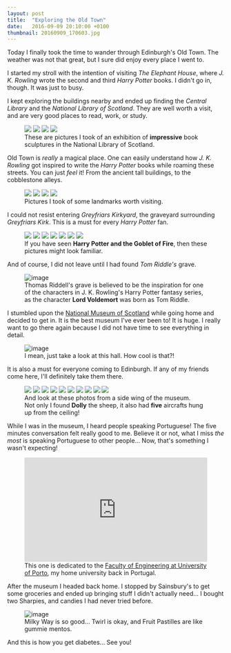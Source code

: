```yaml
---
layout: post
title:  "Exploring the Old Town"
date:   2016-09-09 20:10:00 +0100
thumbnail: 20160909_170603.jpg
---
```


Today I finally took the time to wander through Edinburgh's Old Town. The weather was not that great, but I sure did enjoy every place I went to.

I started my stroll with the intention of visiting *The Elephant House*, where *J. K. Rowling* wrote the second and third *Harry Potter* books. I didn't go in, though. It was just to busy.

I kept exploring the buildings nearby and ended up finding the *Central Library* and the *National Library of Scotland*. They are well worth a visit, and are very good places to read, work, or study.

<figure>
	<div class="galleria">
		<img src="https://lh3.googleusercontent.com/PR2ZzySk9IiuMzgZ-Zg2WJAgw9WhhSX-ZEFqxWJniKn5PkOpUtL-JMvXqjokqXtwvyvwaqFsF70Wx6m62ujl9SpHkCgh0FAg2iK3ijRQZcXGrYDHT8teUIlfD8yPmoAng7S82eZmmk-x8VuUVARigAVjTiLcBo8Krp1RWiq0qu-V0DrnI-NAOI-Q1jykl2Ugv3Qln7pOYWfsNK9Q-j6FNM_dlY0XDtCjzS98309x1k1vwxzxTp6DBGP2a_aV2r5j-u78fLXqwgHEkc_0vgpkvms_P7JtpDiuGd4wREu7dRl3r28kJmLbYBtJBAoCHABd9shNS89vJz_CEOhjhJNDCMybq49TjMppvKBlNXvJLiO32WVB8UV87uOpSh7Ds3sW37LpfoDYx2n3ysLnD0B1VrgJH9_3tevmWoOU9Hqq_-QG39-3VkPd7ql7t4FPGQVw4THSb4NZ1dsxd1xjwPirS52KFUkXMbP9tX2glxIyFcXFMGZs7X-LAzrUvdcApgBBPb1NyJlMBosjMAWJOKSDkI2PE-9K4wu955sn1xsIBKtXFZxvsx8_i9MK85wdCD9zr2CRqpHX-vDQmxtiMoEMtVgsLUkrzA8yIyDWtIGRRvaZgcUN=w1898-h1423-no">
		<img src="https://lh3.googleusercontent.com/N0Pkn1kBTK3Mi7kRgziQptxJpQrRBRRBBz95REyfBPelpAFyX4ZY8s_FUV_HFb3HNXFyWVeVABpH4dh2LIpKHp3AwM_BcpakqYRsTjqlKBHMSc6hfZRXQLz_ELOV88pNTdAO6oRWsC-UwvON7bzlH1soWhfG2Vv3nOGbUZFgyLJYqVCJ_JO-FQ0D95f70dnNb-jeXVmzH4-sdC0YaQXwaDrd-X5eNNJDrLin-KyZXO4X64VPKilBpIwS5a0-Ta-tzzOp35UVXTMh6i2RHVtyyAKBlXuRu-NHfzuH0xHGoIstiXuEUm404aZIEXGsSy1BehVB01xWDhrV3DanXtGecFV1ak5ZogHRcd3Ah2KxWCStnwVICp6--rpriwf_iwFdVZRWFvxmA5yjHiqNA0RPPw7-eBs6-7Tdx0yt7QvbEz3BoJBr1w6ozy_MdIAHhOvwZ2bz8_j9xfkNAIJYbwlpXAUHjgdEbU14NqVbu9WDVXCfO76VYX77QrxdMPzgIA6HPAy1v6yDNFXqGp6nXsAgxRkMSbQzfhOcw18zoVTJL8gRIfokPQEKLl_Z0NTxMo2I91LPhY-3CivxYo93qquugaa3r6nnt-YJeVl0AT3vNDL3o-Th=w1898-h1423-no">
		<img src="https://lh3.googleusercontent.com/iiz0hyLqprEGvPRwmvxr9JzsYYmh0tERV_zRVm4HpQfXPVU0EFc_lq8cmUVny-WfSwAkXI2gOh1bVxU2nfHScDCSSNQcqYQxMnkDZXlEXX03QoEA033qHZSPpxNZ3O0FLE-eLLM3sCodNOsVZgGDzsedeJmGbjiDLOHJtbveYC_9IrEiP3sW2xWyiPdt9_L3FoCphqd13i8_FeYtIFpR_RX0BhgkdGEZaaU9gxjD1vHPGheUCXuBaeTqXy5d8aXNigmt2uVRbmISYhbQyGLNwC6WWCKxLjITK80LaWlAt_dqcrkb5funHz3MyjFpQoCIm2MoqfWSYayl0GXZrWkhzZ5OrbUTH6CoMWmEKH6XF4aFNaPanB_WZcmkVtslAGe79dvgI-ieCM0th27TtFa8ZEcGjlIJK0TkOI2XiDGZ0PrTXv9tjKocG64wdVM2nqiB3H4_CF2BXSRsrSgCTf-EDoDTe2hzLLALbkKAeoi3H9uEKTlsfldUkONCZNG5udFTl9al6vWNgFjpTkNQM4AH4KHuIOtV4qrUncZ65zrjyAPZcrP36sVBwMSpv-yFIKmciME-5FKKzU2Y4Hz3bnPj-CjZa4goPX1cXKkJXY3ETWCgkuoc=s1423-no">
		<img src="https://lh3.googleusercontent.com/P1o0saL1ULeEq0rPJ3beOwCx6rHke_CPej1rcgCZXy8bftpKp2PiEG5VSkr-v2u5o4R-SVpUk33dgTRdm_sE03-wV6OZ8NFVtT_6FEiTKRNyCH6Pu152bbPOvBfmg21BNY9kFF72McknyoEK67ZUD1pzmZUTMyrjAyTmhdOLQSAbqGy2eCXFIBEjp9bByX2v25a2hVwcVR2IP9a19xtPmPDCGIqomNeoDDjGAcR5MjZmeiKULFdcOvmUYJx9SCMMmU9umKYiSdWSqyC1D-PIJS_wx3e1p2ApWCjdJnyJZgVbAzhpD-X4g_o_dthD2Xf50aZ-MMdS0nCsCYFbqNX7Fa3fH2U8d9X95D-wxnuuybR_g053iQ2G-VbxfXqcotNOT7MAuAnT0h45yH4t883QF05Yd1mphEoCjYvH7krdyDiLSk1vpBxhTtIWQqjdI9YrmxCXLKZ3igdcnqxLzhotrujnkv3r7-XclIl9ZGRLoeKmOtMtLLur4ZsGsCQRehY0EOSMvaJba9eAyq8LkfjFWHOiEa1hSBAie3--OofsSfZVAkUb7UnAk2vvHAs1D7Uzx-RSGcZmuUwuROrFxgjiCj97_0qZIp5qyEzmiVM5nvdCK1vr=s1423-no">
	</div>
	<figcaption>
		These are pictures I took of an exhibition of <strong>impressive</strong> book sculptures in the National Library of Scotland.
	</figcaption>
</figure>

Old Town is *really* a magical place. One can easily understand how *J. K. Rowling* got inspired to write the *Harry Potter* books while roaming these streets. You can just *feel* it! From the ancient tall buildings, to the cobblestone alleys.

<figure>
	<div class="galleria">
		<img src="https://lh3.googleusercontent.com/wboTO3heKmN1-naOcxQLTsQBG-AVPBmaxw5Az354s6pi3s50dN2v_CGNPoupngg6leWcqUq60Rxkb4FYyB7BinsdA5P7mybsiArat5YZu5QheGNVEqEFqG4pwzKt9ne6YyvhK85s5o3Rl0D1adKOBuiWHkXeMbCOBZLI8RntlGrvPvas9gJnyT1sW2RaZBw_0qhmGcPBfezcAc_ylxmtnIawR_S4G9jP9qcUx8jEUpxDipQ9nLt7abgtL_11kvvl-bPZkhNFl9GSkBl1FPu2XloBHt_5BvihKHNlLa7AbrNtLlY5U-SrIK6XEOTs1XmZccU5tQBL-UIvQzbqKVNcDJwQMIQwPnim42NEYHEFQySXkHkb67qIf0KB3b3CQ_xz88zLb1DtC4lcKYUCT-XVd4MAr785hiRGaov7mL_IGou7Pca2MoYUpzn5i7hbfKoIBHv9GD2LLOm-9lKSWfK4Bumuw8POQ48ZMnBdz-qHlu7M1-LizRKsMwujMGpj14kE0OmERWoLLN9KVGBddSRNZ9c9prGL-Q06jqhtrHKDxUit6mUmQbaHERk2XhhzGU8_AJ6oAw_3zGRYpKFRsuXrN5FbN5aDmqYdUzvADVAgghSKXfXh=w1068-h1423-no"
		data-title="Victoria Street"
		data-description="J. K. Rowling's inspiration for Diagon alley">
		<img src="https://lh3.googleusercontent.com/VnSklT9WtXRTBMe5BypwIjEzySJqytqExzA7xDsjPXEf5XTmI-gHsGAXXGfcIQrHD_j7tf6tqZuF2jX2p4sqf_c_8OV6K2btCfqQtAZgvzcFqcz-vhOIjKqp4sUUm5ZMhQ-l6WBWawZxldYIcVp3HlztGRXNo5-GPUmVkkfyWbJhchCYH2T_V9TnWZS6-n_qU13hxxdJM7ZuKw23kl-HjUT2BqXx7R6K36DS-HNFAKL3fQUW3B6N49JzK6Rg6WhIILQL5NI8KOFfRWZFF68yhqtryggnczX7GbJ06alSwDkzs04BwUPL2NuS8YCYRPDokfdP9TzRlfQGmV1Qc_DCfZpv6PMvVGQvUNUSyQAhRQjcSR_lEgAXScmAjctlUfPOv8f7m1K3LYEtTynVMt00O8WC7Z207A5tvc4cpfPlixP3176rPhUc-jHCejoEyH6PKtiwk0d-RWlF61RzLs5m0rpq8WdUpFFbG3WQEKhzd1Pp2vIalElHBJLHImNQOqWYiWrxphkfPiFaxcd_8WEzLyWjkB0uU9OEIEsWH0ioy6DG86likTiUFdVkvFQoZvL_veJbK5wt3MiIUagNace85VWLmKcBhP5eb7FeoZAV4onhEvwS=w1155-h1538-no"
		data-title="The Hub"
		data-description="Located at the top of Edinburgh's Royal Mile, it is the home of the Edinburgh International Festival">
		<img src="https://lh3.googleusercontent.com/SyxIiR7QzFQreayLz5xlnKy3R4A27-pStyDVeo_dIeb-2nEiEefEJjkRbOheaF3dDrZlF1IHWDlJBke5U7k0a3TTYkndekZLpDeCPMoiSUbOxxB-HSLaeLuFL8Y6HjAwWw46_eTIWLNVPz0smeAuVrjn42WsR1_k0MHn4zr8a70WIJ-3XphqmKybmAoxphQDFilTE_A0Qfn2Lz0UPFz-GxLAWIsXlpLiq8sekfND88YiTcLndUI4AS8LhRVdL-VT-Klz-kik51u9GYgYNdeDS6McMu_oWVguZYIt-cAEdjkfl1WLo8coOmcwf-mrkRdqOdfhfD8LmzAhiteta9k0M_YyhOL5IrKqlsugilzq12S6YVvej20GVYH0kYbA4ba72xHUCGde4ZT1X9CUSFzPNfKii1eU3QSZNsYr3wFCrPpkAlSZTyULZK2Szi5CgowPldbgUIg0tJMIqnV6lHzEtmZzDPcBmc6RgcGNqDkloG04G49vBnwdbE3L2zI3ghKLVwnhlDWuudSFSUnsR2rnIqLrRyCrlzUi7sBgkcRt0WNI1EIKUc8YJretO8Bw0_ltGtXLXGZ_f7UjfUGsMNfTH3tie0qbqvIDbhIPJ8DaensfWRQT=w2050-h1538-no"
		data-title="St Giles' Cathedral"
		data-description="Also known as the High Kirk of Edinburgh, is the principal place of worship of the Church of Scotland in Edinburgh">
		<img src="https://lh3.googleusercontent.com/dgGg3kvc5gArmk8gYwfq0NOo9CS9L5mukW_l_uGK3ay_iy4117pb0qnM3Q4bfJedks3bL0lXVcKxJvjHBDph3ZM-3oN1cJ8JCWWR4cZv7WxE-ZQzwNvM3A1lN_llI2WltBebPE00faDSC8cun1PpcNEAHocDMwOcg1ncdplBKwc-evtNEGYrrUA6BBcM7TEjNxxzjdWGtGXsWKanD9V1-f94-pW4lHyszL1tIa9VLh80gTwp8vJ1fqx5OGox4YNU0z0KlpG7pfJfakZjCT3tLhsvUSSScdGJT6NkPhYczapAy_l29kIRgMhR4yTA1OegOmMsmcovSqc47t23OfgxM0U35dxDwifM0HHzPDqhkv8Et2ZM09Tn6b7wKY0uyMH3AQmr5jIO7xaEHy-Q7amXyAhaGx3E4fKc1MpGEpzrymaimQevgTpeVhVkjnP5Ai6DKlotAx-XEYKHihXpUN8jeoFe-iBIVklbZ1sLpVaNoRVvkSHp8x3PLRSsicRxdp6WzAUzjiiSb8AtFwgZVTDth3ABSb59cUDXhKTNU9m5O4pzkI33gOhwy5WCqLNxxmN177eQ2rPz6mCytjRsKxa3pmg3GKKQd38DqVc99VLopIT3Eg1u=w2053-h1538-no"
		data-title="Old College"
		data-description="A building of the University of Edinburgh, located on South Bridge.">
	</div>
	<figcaption>
		Pictures I took of some landmarks worth visiting.
	</figcaption>
</figure>

I could not resist entering *Greyfriars Kirkyard*, the graveyard surrounding *Greyfriars Kirk*. This is a must for every *Harry Potter* fan.

<figure>
	<div class="galleria">
		<img src="https://lh3.googleusercontent.com/N9QBiSRhPAP49hI768U60h2gwYs54nepAS8USJe7_ZMXlga7z8P86mEA_Z2uREpKBKHczXI9PoEKDshg8Ndzl6bcawRirqrnDbdh-wJDwazH-LR8S3uiTN5SQVlbK5QgRquDYyrwWNj26xAu7FPn14i7jIkoI47C6E8OJ3UvgflIoFNabqAZnYMqYVpBtdbHcCOzw9N-DSKm1xBBaFaTf7bFxNDB9tfkSJBr82NqtkxCqlh3C4HoZHxgxcxvavvNPfsPBfVArTtDjIwpcYVxwQl86CxR8PsOaoEwSEFajtVammDoBeGBvkaC75516MMnWCqHoX5LZIqo1CkmDybFum2RHXzoNdNNftAOEzkMnAMHlR_X9kpweE9EUQuUrMxvGpmjeeT-0MK3szojQhamOtGm6NvTSptsQXMwj_Iak-S9GlQZy-TX1pVw1Lw9pdR0CcItcr9Q08tR0Y2ZcS3MjrCIran6UH3IvNcOfiygA6e-ZBJlJ5nh5Hp23c1wqKEIht3p6qbDRMn_JbcRHyLjPwE5INdo7FVG-nMPuPgmajBFWaGVpnSqx0-acQiO29MyXws3fkp9ATc-QoaiGALuzMjL70rAVRCF10neCMzpc7CxAtjR=w2050-h1538-no">
		<img src="https://lh3.googleusercontent.com/UjJkK7t2OMIJ2xjMUXoIp0rNDVXqIWUkKLVfVjqbaUT4hqtESCezPDM4FF_hJARYls3BIrs_bSdYq17f_ow-g65N_rWaoO5IK1AY8ZsRnsgi0nyRwf3MGJXAwGMXffoIh0lvXF2HgzZvqyGK2Qz4rs6Ox8VEePaV1U28U2QBWolHqOeOE1uGTkS0Fqe_E5YiXczszCUmvUI1NeuGjkqwy7WXXeQtEYxzyUnJ_i_Cy6DQSMEUorv47EJ4XDi4XziVbXr9XyiC5RaYINR4XsAtfbEHgdI8WuKkc5PUnwj9dtIn-TrpyAnF1fZW74qamckmZBNs0SOYDW6rJ_MfXDQ65bogxXutYgZ_laF0Ma3fg7rJ2LPhgWAnkvunu5R2P7HHVVu4MwdS0l5NbideBSJYSltQ_miqhTHVkasUuEPiBJMmCYBQQsy7n4N0cirv7w7dzpArKLU1VMiHb9Pys6QXZFr9a8mYZnuIwhAJ1pZhENEX5Cz6pNoWxtnu3zEjeIfrA4OEoGvDAbedEIiNeG17DMt0pqgi4F0xQ1XrTsvtGu59hE7zugPL6PfRS3pry6ygpMr-ZDfaqGmUFb8hBvgnnoC9QQcGD9euqDWrLuiquK_gx6TQ=w2050-h1538-no">
		<img src="https://lh3.googleusercontent.com/2gy1vHMXZAHhH36uTWNjaVRsh_lyenm-NW3Dcxma9J8kvXMGHbBfkyU1nnFkqmXtqTlWGpBLsc2QYZ4sQlJKsy6YHtcshPWuR8CCVpla-mDfWQPMQWUgtvSFx-btIhKr7RzjNI2of4h6lJDrKBixJ-14_OyBli6SvYhHWQaBDYFNxGbFxosSZnBPMVedl46RR7evytIhgGV-Pl0UukP5odlUrZXwOtEDachfeHquOrCv3ZLfsOwJXPDi_NjAaWuKs9i9C-GxsjOozzniU52CL6tGLGZr193L7hNawSbLLJRccY7B58M8FtwUp5QF9Fd1VZH3Gq_KbT_WQG9Eg6TKinj3s4YwpBbuSJNhV6cprUxQrOqG4-V6bPWAVGg-ZdA3BJj5whkO7gnXNRfIzYefiU3QUtOwF_ZCk2iULFRRHEJtZ7QaSFHPFAW-SSfI9BS9V5x1mPGVmSjMQWFcbQWN--rSNpeWiFxsNJkZ3UD1pH1j_uNjCpxjudyhhrZYI_xc4KSlWg5MRguOMJFX_EBjvSzKMqbd1RIM6yMN8E6sIdjpJHb_CJZBgHzwcJi5SnvuCuRIufwBRF5JwH6cISnHPxkWBhryaU_HbTYUm5KQbcO1FkcG=w2050-h1538-no">
		<img src="https://lh3.googleusercontent.com/HJ8j6ysyr2BkLxoLbBQXSdRFVPMsB2pLaigGMTkTy8XgBdh7KYVuYiJ6_CWlWADGl_jNb3IgFTuFp9l9Jl704kSSxcymYInsjpVatZCF-y8K47fpA478rgd0OnUsX3IXlUcTCu8zQ3FjadHB3zVONmacByaXDtLstzyxy3BnYsXhzQukTdHE25295x8OJ-pFQB1gGzOrCsJyazcez3E_JeNW7vNBXvz8FpyvDZXC4EEQcZf0CJcqWrBnnpSmDmICjzz3NJtCyJhVDDmStZx_fV_941tsxmkdZxqDDJGtRVuAifs_7JGIoSbQOPRgyonm2YW4o5Xvu8vRVFvjTcVdAV3vZL329e_eiRpycNYW_6mUASdUgpo-m4GiP7OxeVF1iPwRo4vg1xFq4to8cGuAY2UfiNBj89CwRDycYpZT6KYzM-I14XdN-5ixHX-dUrxOYSkPk3AJzwDS__6H6Hct7TuLC0s93oWazQLjaJwj-aSNQpydLjJQ-k1JVrIEG4maqv8akgNe9JfR7JT4qNfceUr5OoddDC3DVdR-hg-Q2aUu0RO8XT9Vd9Yn3SzQfSiqJ0VJqEY3fHQX1GpRcnFSrSSIUOZavVvEc8MV401Jo7oyoGeG=w2050-h1538-no">
		<img src="https://lh3.googleusercontent.com/zyZJqGqg_JPD-IEouPQrjl7K9ZrKUde6ClgVko4X4rrckLd6ug_3VuEMFXWrMm4KlTXnyfcsAjsnv_4OXev4j7bogzSpRrDeW9FPs6inxPpYnQvoehU2c9K-7wv3xBdu20sEE995IziuzlpN2wd0NMIl5EdrC_55sytqcpeCFIMTCbrM29Yfbi1GyqJIRnoZ_5wqM2Y8gXRczUkadJq4pIjV3ZFsaTJrzIGuhjTE6v58YBEB9TXNrMV9x-4XFwCMM0-1lWWvOCQ_O3iCbz2DOl01UP9E7HWXQJya-6YcS60q1WwzJUE0x_2fyoiOfve_P6HSxhZ0MYT5gTftuQnL6zMt2NhjYJPQeQLYXmnsli9b9qAtB6TFsyu85xsFZZFGjYwB8tL3Zfdvs-02Skia5mcbUrxw_0YXj5ENXyjcOpsNIp2X9v353sKvLX3FP731kt4Au-6ZhhaMxpXe-SDY5okJhwA8Z1mLWN9YwuoJCq0sKoL9i8CEs2VU1GX3DLlwHWU4i2XO65egdWpGFUCt13F8ts69Fw1x5Zm1NOHTeS5WYyOyUZhrwBvrg5dq-kzuftgYhSfctsqbI-PmZaakuV6_rSgnBBVwzqt-VkFoBbEexOfc=w2050-h1538-no">
		<img src="https://lh3.googleusercontent.com/66FHen102acuU5JDYZpZKMmEdx_xFAzp-i9b_XtPF2wzIwDdL2A6MccCuBHyy8CCl2Ja62o4J6KjazdOGh5l--ZCEQ_dULKfwULCEc3Wn2BUyFvLIE-lYtEikOQYFT_y1D5av0XCiMrNtID9F2sntm-TWUcmFK04Oh3E7OmATspRO9qh3ermDS1r11vQRxTBOf2Pw1Sc6d5yGoPgmtAbS2UyVmo3A196vVDtfHpwHFtEixsvBodaPQ74qtPY35I8sKJGUBHgBs0Jny0ifmYLUNzYWnhggpB7zYOBB8nWzz4SeZ6z7RQiKnL8aUXz5_6A6mzAi8lU2aj9HLeb_0WAJqHcj4SYVK83f-TNNyI_s_CE0X8cJ2uQAqi26kNf48upgOY-EWN8fRFQZ7qtDRFXNcyiRL1XEYzYEEIR0A0_bF2NN3h4g0Ic9cbOKh2WYjtxqSZrKYd8P2Ee9Mz6Kp6IBgzUWDJe3Fm3fsqff1sQsMAFt5lXvViwASpP74l9eDLP-XE2GnrbiUcrLEch1f8JH0NU1W8oRZ0lMoitOLm_CpEZDb7QvjWU1b-qcKhpmXMgJhCklJ_z9XwG7vJl-Bjo538SZVzgyJZ8w99qQGTL1PI6kc7M=w1155-h1538-no">
		<img src="https://lh3.googleusercontent.com/Im41I2ow9A3BokmPwFC6Th4k6RwSGinaT0cjyxIT3jgIK9bb0Gk4Rntfo-DysBMFeRprvdSt-s7BZOOxqx8uwoXxkjF2dkXv_IVRVfOkTFI5qkS5Dpu4xF-ScI_EkVWzVKEjQVqgBKg9Rp4cABlf_Y1KqlV6tUS2a5Ty4ynl4TXgoTx0CdS978NZvB-injRtmFdkU03vttKWG25OPYVyMj_gLZDfJYnoY4h77QrghZCODKEQGqYLqpZTXh03_mbvy2sm4ZWYptatouIJ_Wd4_Vc-4AAJSlmnL8Hg0hynSQbVbUmeIkRTb7XopRnvy7suOj1yexVdRBoHtO1rAgIsChccld0M3qJDD1FIWhc1nG1GNchVYDBbMSuBnN8knsmHQZzVqUvsFaj8Z9xmHnNEJgQu9QAWSHu1yuNmM-o1zLehXjtKas_npM8pFpbjnrDgM07pyDNtajfNugWWMS2VKMuuZBtjWT98bncqBFNGL6slD_hFJM6p5Lk7_wNFrmrI23E1QSCcHYkGhJUIm9i5VR365AMrHh-LAMKj99afTr30tz4Bjs8MOMbkza9oVnigJWSpwkb1ZhIRmPj9eTD3GFGnsTQCsQSOHLZVk2_egWLDjrCI=w2050-h1538-no">
	</div>
	<figcaption>
		If you have seen <strong>Harry Potter and the Goblet of Fire</strong>, then these pictures might look familiar.
	</figcaption>
</figure>

And of course, I did not leave until I had found *Tom Riddle's* grave.

<figure>
	<img src="https://lh3.googleusercontent.com/_3f7FnT9u0TjzvPqhhOXiWdd7CyQmVW63hWpD6V-b4PiZ1UTkgfNpEmliRt4uEk2JCjBY276zq3Wr-cUgV1KaekTkLt4hmls5YwjRXiO3z5YM5ndaPGr5dK-gXx80TETdgiUMG77eAcQFq80JNsMv9SUr8M-dAugVcLrNLnSuVuM2U-7ScfLqMdhc5sCVrFpgE4lhuoeTf1FxMrFzE1Wx96trR2sFSfcF3WWpB4HvBu0V0jf8poKm2fXet95FukJqs_4K4qoJfKqh4fDlez9PGaVNF5xQL2NNMQv0hGPocTpxXhy4Wi0O9KgIJM1YQW99gWZoxNnw6FMVbkEvKHj2qBAq-yvpzrcHlh8CVlnsY-S1Ud5Rwwa0Vwr2u10FchU4TXDxgx5rOTI6nWDddfgUDTEXr6H93PeWt7eopvUUy13XpYudwSgP4fHjDCJ700ncWsjPuEWFvIYsz6fEADPvO47V8ZU2CvpLcWJlF_dbgjTMUYB2FSbnS2ZJbP6Uwx75iljBhonO81L4ttGPrILCz8ejvJf20I8Wbkc2717xA1cYwKUxxD1JaTYnsch0ONv1jLgot0nTxtsYg1DOcqDSmsCMSrAymLkIJQIzmN-hGVbxir4=w1155-h1538-no" alt="image">
	<figcaption>
		Thomas Riddell's grave is believed to be the inspiration for one of the characters in J. K. Rowling's Harry Potter fantasy series, as the character <strong>Lord Voldemort</strong> was born as Tom Riddle.
	</figcaption>
</figure>

I stumbled upon the [National Museum of Scotland](http://www.nms.ac.uk/national-museum-of-scotland/) while going home and decided to get in. It is the best museum I've ever been to! It is huge. I really want to go there again because I did not have time to see everything in detail.

<figure>
	<img src="https://lh3.googleusercontent.com/oKg9n7I7N7MWUfCHuNfGCu-s-Oqaqdgvgr8Nl2s9bUFiqNlW2UhcX2FMp6gOuw-D0QJUHoUJLb3WVKCFxjQeQ9HY7s1p-mLq96S7Qp771-zCCEJ-Amy9Apun2CFe37S3lO19lO1kI93Nh3spzue2VYM5uikXMNR-1mHvwytYe-DktXIr-Kp4ieRGs6LwhNY9gG1RsCb93Mzo-cnHQeFwrAIjXbhQVhDWFNE0K9FBD4Zzp02kqcmeslcjp81k0Cw4CoVpincMGierwo7She3nUrSL-aHm0MYx9J4s0L_qeGGR6RDGnvWjeKUnzNWGjziudxUqgXI_TTFlkMPfR9OnNux020VRUhOp-V-Yd2h6h8TObzqCLeU6pAbyDbdTu_8gLO4B3TzMVW3dmDdP1f_fHFZk3z89jxyl8WIf-lSKqecd7ghzklsB5vXM7a5GeVQYTg1959z_itTU69ClDIrSxpRS7HRE0z7Zxy4G8PS0x4Y32JLLGal5_L8SjuP3PIdsJFYgaboy11Ab0Hd3A-jTuMimTQfgWz35c7proTEO16nkbyNti2cJ1Xim8ASz1F4nal9yMOw236dIiXLUwN_ShoqeGDj5ECtlq3uFO74S9FkWG7OS=w1155-h1538-no" alt="image">
	<figcaption>
		I mean, just take a look at this hall. How cool is that?!
	</figcaption>
</figure>

It is also a must for everyone coming to Edinburgh. If any of my friends come here, I'll definitely take them there.

<figure>
	<div class="galleria">
		<img src="https://lh3.googleusercontent.com/RiEJshtQnuN-6a4d__FhxtA7oy7erIIeDRIdTzS7fgVcoKg3kF_kbffv5lNa1OPvYWsoSPlauzLBtTS66VZ-ENfklJv4yv5VyweJCcdYIaebIXXtpZlbwmMusStQYfI5nW3Gyi0T5gtpXZgT0BAgXqT4Fx6m-mS5Kvi0xgyOHWN6BW1Rgddmi5DpI3Q73A8SEsQa88FDOJ1cK0G7C2eKoF7Skf-YF71iEH-AjqswFSR2P694M1oNsANlasvp7Kv7aS9sC7LLt0xxYIvXPmAqgA3KPrRUs5FOJvRBhI4WTwWNmVUqNJd9IAbVrOo_N8GUwhG6byY2xW2F162j4EzBCAFz9lNAhL0hOee6Gvt_u6oqpf5L4X5kD3oag49yBIxM_4WHR0Obl1881e7m50LKUrKv8h5YqZZZ6LGwIg4U9_PJioE-1o06X02gLBAJixVc1JKFz3TQzYvN2Gpgy7y8ad7EWY3LYsU3a_UsfXOIL5p96KImiOkdHEGXFJ7mV4T1C881QTLNClj7efM8QN1jBEUCJlhZZiEFrSR4eGixCLq3aeHgsDNqY90AhM6QwS_MbpzR6k_08VRY11ElSEFRXncDHD1AxxVTk3MzVzQvJqcOims2=s1091-no">
		<img src="https://lh3.googleusercontent.com/im8hz0ZDJkYOgs6-eQx_bgZ1dGhy1oqSPw1hKmIicptc8PWa4i0XoDaQZgtvOd_olFLZkJc253AvIpWn1zVVI6PFtXQad3vUDABDF-nBGbJSKxOnyN3qjeYUn-y_16TuLJZevpYgIr-1Pg3CFEdmo6M32OSq-3KoXaU6s6TKujTBzc0qlXoJqVFkz-MoUmPNYNKpTevb_i2_W2ZnzDkyn7ccOvjBdoFhZ0aozv-wSpAaO0VF59uh-tXC-it-5Hp37WFC6UlnDsySTUCKAYkPUrK31gHHokuE1lgqwWCVqfOQuZ9EWcbrU2m3o_Bs8dM2OJUja0ZsQqfBzzweenmP1asb-RiQjIQmEHxMvcsXY3tfGaR34bXVcMCJ7tySYTf2xSmTRy0o4KfEEDmNdGl2XzWpqHof9FzOsVexAu-8TpXbFoF3Qv0zu6CvXtYx3PPITXDabCDkTMTizxR-DDDhSGH2Zu9-Ru1QVhSqpBHx9YZFILKZOwu19ZK9RPmiVZDL3TcDgLaNE5cqPWDxu9efdRq0f_4_Ij8wm5OZKDjqVJrwUxSJkjxDp-oR77l-M2e9KDi1HnmROVeRaVakx3_HFJ562xniJWPM0b-hPdxHc7d9lH47=w2050-h1538-no"
		data-title="Dolly"
		data-description="These are the taxidermied remains of the famous female domestic sheep, the first mammal cloned from an adult somatic cell, using the process of nuclear transfer.">
		<img src="https://lh3.googleusercontent.com/60QuYmhhFEHfiQL4vN9T1vrtiPVNu68W54ZVfB-FRB5-lYY6zyH3RYqpZiDNo6Pu4i21e8BVeoDVpCSiW43eMvUEgGOkxWBC4EuWVrZ2TTVk-Cjz2V25z1Z__VQlHsXo6MEA4GLIiFm8ARSu7HLTQc7H0DhL-nQhzjW-HHZu25E9kp2zyga21t0FyO-YatnsIFO7DYSKanlvDcJTdrJr115AtOHJKF1w7hepQv0Hx-cCNaRmkOBTeAe_k4ed2rdsfzQOYg_sIMAkA1WHLmmSJeq9dKpQH1s17r4YhXyfvvrUsfhgzjDHRGGnHlUDzhp-0Bg77DTmiCc71V5FCf22FnR1lC_GY4tpvTV0SXHf9wEAGBX3xsbbIFMKSE-QIguaU8OnzBBRD8jhobNH7ILKatOTfaTZ0FwTCJocuJ0rkil5PmtQnf-cenixO-QmMFAII5VTwiwDqNVVnNKQ153A2fYl8yEYJnvSYrU95RZP18wxuFY1ZshqCs41de6BVbuwpNXPTNZZs43e4y4QqeKvfz5WI-Kg7dGNtr8Hpxag47PmmpKfCAXGLi9-a6xBVCl_abvN5e2kgWjJeE2WA_w9-cfFQNUyGvsJt55CTuNVv-hbaDyC=w1155-h1538-no">
		<img src="https://lh3.googleusercontent.com/SZ516wcD3ErjGZ6bjJbK0R1YV7luZwnzmCe12DYnIikWzafKPF7dTjn0atipaKYxU9DdGsAOlmRCFeAhYY8nzhP693sCJv-x8h1x16RmLl2MunZAd0Bz6kTMYNSGHLsKv2wC0Uo9ZVomYVKryVcQf7OHsE-NlEO55EXtYG6h8Dict58VDWqdg6hewgxaDVMybsQAJ6NQf5jiTeeV0w7Bw-VuVFY8y-k2_l0lysDmiiAlKHoR3EomClAYLLdOxLAy2NLMzmq_Pqh6tdGB9DQ_p2XKty--shF1FClmdPMGCKvoY0LzLZKMwU7_KFHs5R3RwTyXwCc93PfmaTBrsHmw3TIHdpKgoyaTVSOzebST9vtl9wgS-wmK8mwZT8hROwF2-NhL4Do4FhMXa-WHUUcb0PW527P967MMpY6UJIE5wRvxjtlxchTnrdUCBiAHZ32xXVzb-WdgO9lSdrH_NU37BXIrTlITJEX5AG67U-1CMPXcEeVnOH_IXFMXi7eyN9TmckyfAcAWOSWdzYYS9aQ6ZiCcoLjUpZEy-MUwGRGevzP15ZxkisBo5q_-OxGBda7KxBOkvQTCnF1tHWomL_74N_NYGkpjczWvzcSSBjxVxd3hZzBj=w2050-h1538-no">
		<img src="https://lh3.googleusercontent.com/SAQ3A7tFX9UJIXRa282658xMLuwZpsj02ruGZ2majriDWiSpqS47oGeRZQdmyuMAgKVM4YX_o7SaRUXQDvPDRRmEc_RP7f4KXB-N_Y2MXl3G-OS35TlaBS-5dGlOqyih3n_sVKmAqUrnKWHUFJWqYuRvb8HXuck-Mn3NL4CuoMYXvnNsNgvEaU3LQCuo1vZeAc9y1_hoYPY9rQIogzHKsGQwSH3m7AgW2EdUeDuaivdwGl0x3K8CPWmovTtKPtoHoCIcCnhZp3SPfXVEmXKWk4vrDBVYHx9_HNo_ZnWiruLB-qDDxi7GGeYKwpHaBQz17Gk87xOh2IoSCuEMyB9yARXPB7PxiW-em3_eUmqt7UayZxpZAxiEMlnb1jpEreGjDT2S2NtpQhQSmGjch2CJljXjSxED0Bg7_cuRvOONZJt-AHwt6EqG8Sq6k7wmcJdxfdVUt_tO1QwWqOXEzMYdoKXXarr9h2_Pt7l8wwtfiKeXwBxZTUtvN6ao4KzHt8C_SJPOv3W8dRnEJs3UY6_JROh8P0482KBpEcjDRGstG10qgC-ZVkYjjwVlR91avMGcc1MFQpo55i5kCOit3NL2d29UUZ7WgMq8jq5G4YRzKDvCOfD0=w2050-h1538-no">
		<img src="https://lh3.googleusercontent.com/UdLV296Lo81n9yyEbSymog_D_goInCnLw3ulH_nr_ZjFel7gdkmOCYIAn3AH4vXbqLKC1TJTAIiHqmLINfY2ADxSdr_87C2vfb0ZzZY2lZafOjbdXKQbG-H7I5HeVDisLmG-F_5lOg7Ofy5iyhTgtOL1cH6-MLODrCCuGNrWNlklgmb144hnc1RXu0i7YcBFES7WjUWqj1pY78jEDzhCuAkhZW3GV-mGJpWZ6vrICgITq2A9Cm3q9vm25ThaOPNg1378oJFF2wh5Cqc-XlHDtiC0a4o46E3Lr0Kw4FiuJDJWyWQxU5eLoC_47pIIYmvNEY-fKlg927fHqNeNxkR2NFjsHIR_ENwid8MRjlSYKweoQ9UKJ3Mnm6jFeTdoI9ItSFaEmry1CDi_6VhxKwiZ5hEIUg4TpqjL01v_09NxV_BQ5-GIrUNMAaiyuwrH_6evedaRd_L1EArkkFlPoIjfELxxnP7dEpF9cPgXHdCTz5n_DaNoupmgfvQiQJ9wil6F6oLKkxwrsL3xKQBRaVAzWEw-CC_lnwv58T_HvKqMHH7O7QB9vl_sFL8CVyFcJflxWIRvQU1JI62dSeOhZBwvyw3xHF3n3Na7p5NoiSw9BdAnHeJQ=w2050-h1538-no">
		<img src="https://lh3.googleusercontent.com/4j8Z4OF9J0Z67-SGFxhBqp78D86XFrxsxngFMg-xXyscqenjzPP5mmj97kcKgZkCRWyOFaBtCPf5GPpd3ozGdMpyPgHzL4w4XGrbPYZrAOPjRN2J62yTF9pkKVcAJRb0alSgTWYBHQ53afIWk6OuzOQ5OMJxIDXrNtlHziLGElGYaDrTo-ofprqPrO6ppN8IlUMAchSIAeBCrw48DowTj1WrYdepaLqzV0nOjBkT8lPSBdVdutN33EaK5_tDR11HbKWXnSCWiyFedhk4k46y2KwSY8FcBsQLG16EmYdfsE-Zx6RyKTg1qkGVbJb3e98RWLjAF46DhdgZTnD4hQVK-ggSTkSQcBRrbSYQR5CxYSThZtO3jslwJo2aajNwK1VE1M9tqohhFjAfFDN-J3B8ZpFlxTBzjcLdK6esrRK3SPXzMfrcgcBMHA4N_B1QSIvzGOrsuOzwjCabL0paugBQPIa2cDBbBXQkWUTAq9WLWOfa5GrkAsSVd5vSmujOtF9ocBB-NdyhTDvG7zLmN4oH2g_Ebd2MXZsw-IWpS9ztg5rJKS59DlUq5elZmaSmK0MbhdZOdZeV4PE4mjYU7h7k55aIExXF5nn7nsIG5Nx9ZiM4RpTF=w2050-h1538-no">
		<img src="https://lh3.googleusercontent.com/GAanvkfW8abL4nB3pf-KqrWYIQhblnct8nGDSW8h8CdrX7zYjGA3Zm0kVIxh3hTMmM85Ii6vHld6KLFClLkwk31tyCVlpug1db7KwhKBwU06iz7k6Kxu7xCZpheDbOWTgRfu6WFcUFumdNIht5-nuB9LYA86qDN9ZlwLfR3mKCx3wG7jIstfVDHYDeKcc7JQPsnSB_gFmQrmAYJ_6ax3C_WLuiOYKDDqfYLgimrGSwoCx1HmrhfNHuY2iiMCLBvl_xlcnUgvHgw5yjN-gLx-irr4aWva-hUKwAEa0HV9YWIzpyl4O77phwIqWdk0tyj-AfcdfFqon8S1oAZXYVkgP98RQS1rD2GSKRP4RIFxF1fwhgyZfrs6yE_R2vluEqZ3ly9vk_q-pkmvaLic3ojSUlXBhdyymrOVLJk3O2QfpLh1Ga0wWgv3fJEv093JbWBvkxnhPMFvluDkl_ST7dwILigWLNmgD8FIdpB6qFlzwTrgpNajNAjeLySY0kpEG0epDvvTLz2kI0KJKHyYkSS5YIcDAObkpaYy_ie75J8QQEjc0bhnVEsZs0soyVjbq9DjlA26NLZ2iHNT5nQkXHX9O2kWSR8kIIHRN1qcM0QGSImCJaqC=w2050-h1538-no">
		<img src="https://lh3.googleusercontent.com/MKMcb69uZ4VkOQXrlhMEYxuIGs-yJhltahRJVJAm8KX-FA1EBUAI2v1sJtcWGwb9p9GBe0lPGZtwrbSpODCwdgC-H6UvoIsKrXruCuLRXqNgR1AQs8lAktO-WOmKaCL8L2a4CVSBSz9fZhHvxPw0K26YOjwuS0rJvqsPBFRBh_6swyd78IkQcJtSuWW1p1ISeNlyLsSCrKrkwT3lADosJWzZ8uMwfNrG6zCIAgURkj05kLwXfXV451nRTjUEnxJ77JBCYm8pKsnzE7K-1SU7ZNzoGyYivCNwlOKryUsVCjDsAQBws0p2TeqrJUdeKxcDYRxwpjF2D5Ou54rUm0nmeAI5IExbVYuoexR8gMeK7pnTdG21sfdAORaZNfnP3YSHUYbcIKlpbEYkrqkLNWwZoOBv98LsYoDevXBJ03p3ryqUTVCO1a-iQBMYdHUL3TtMEJuerXerpu6yTdHA0jI7LLjPwNwp6uplzCMPIufnCRtJbzx0Pv7FWt1tVfPALkH209b1Vqx1-7lsakId8q-wJ7fxfnN4CI5ToDhegT2rkvUBuZvSCqaFSSYt-vxQ65KtFsDYVGs7I4Upa1_cXDvPS2q4WHxIXyc1DpRZ_hkM5vlWBPo7=w2050-h1538-no">
		<img src="https://lh3.googleusercontent.com/so2JwffRNtuau_6rqXokafaoIMvpwCp924vS1ElmT81XPQoR76xcnqCkiFeub334_PAZN1hSpwbmvHAS6L4QX7VOpsZVE_WgGHkcKK_UYNNuq9pe3PfgX4P6DHeAa5eLtii__dYkhXBUUEFm-_-l2i3Eq3-_A25JWn-AEAcWX1i1vveZTlTPCXiVw6A7SxQoL1uJbz7T0CCu8rQp61aa4lePEZ2LdeEiWqlPN-Zglx07qkprC2H_RFxGRGHyg85KFdVMahBp1HoIeN88FzuJr92fNNwj3LCX2qQjIt8_hVfVpHcVJ-LtLNREn4T31mDEDgfa8ZHrXWunftRQFlOXvVucsGxz4LzQ8Gt_tR0bXDvqttOg1k7gNgHhHGf1PqD25lkcndcypoeLYVErvw-rutoBYY2zz8AKDaLgEpMS2U2-9VvWeHfQZ7ZXiKO_FH_LqRZi_hK199gil2xGzuIVmlV_ffewaNT7g8RqDNnY6NHdixD6MdkxP_XJQeJ0QlF1msPvO7ah0ckEQccnv9HdiXNnGAi5E-VCMvOROa-txFi5M3Esp7bLlymPpNl-sv7muRzjyns8j3oXMxmXdyC451npyhYIosfTdQT4tI6CU4IFEvw-=w2050-h1538-no">
	</div>
	<figcaption>
		And look at these photos from a side wing of the museum.<br>
		Not only I found <strong>Dolly</strong> the sheep, it also had <strong>five</strong> aircrafts hung up from the ceiling!
	</figcaption>
</figure>

While I was in the museum, I heard people speaking Portuguese! The five minutes conversation felt really good to me. Believe it or not, what I miss *the most* is speaking Portuguese to other people... Now, that's something I wasn't expecting!

<figure>
	<div style='position:relative;padding-bottom:57%'><iframe src='https://gfycat.com/ifr/WarlikeMildHectorsdolphin' frameborder='0' scrolling='no' width='100%' height='100%' style='position:absolute;top:0;left:0;' allowfullscreen></iframe></div>
	<figcaption>
		This one is dedicated to the <a href="https://fe.up.pt/">Faculty of Engineering at University of Porto</a>, my home university back in Portugal.
	</figcaption>
</figure>

After the museum I headed back home. I stopped by Sainsbury's to get some groceries and ended up bringing stuff I didn't actually need... I bought two Sharpies, and candies I had never tried before.

<figure>
	<img src="https://lh3.googleusercontent.com/LO2GLyu5VzJEFmtbfKPFQdAc2R8m8Ab-JX883DFVnzJxapKKnIaYn0tuvjFXuWzZrfRo2v7-y-BvTsEUTv7Kqpx7yKVCEdDDlS6lUtJvP6W6b0tZSDAGTntNqfGIEO3gvaKJgoQw_5Cc9vkzeRukox8UrBJFGHKX_sXnTLx8efkORGSSSq59TT9EwGZOLWiHV4ZncyDc3VmT8lMjA_iOD9meMrti-e4pCgyE38TdNsNJMiqX3h_gr7Wg0GiK0IANm2iRVCukQ1VbAD2K24Q0xFVtCTyiXJkn8ZVnmcjAR-bJlBxcWKuBRs0KZ6ESt3xdG-PV0id4NCd997i_LRGaPT_WXmSppfmoLMI7LaKD4AiQZiQ44Col4mu5TqgcbJL9NYW3JlJV9UVjbFtZ87Ewfgf3q8zvjZBW9ec2rrzu-ViGLa1G7tgD9JYGQaYFdS9nenBUFlhVSOZrlqOzjj4RwL5u0d612bADQEIVB_AEj2TkKI64IscJhBm6-QBS0qQvIsTZYZWxulmxJzbCdwflGs4HpD2rn95b_XKF7HsNxu-qcojGHktBa-yo9fze7vr4_rpGT0beh3cR3Yk61ikddqsdYGnQkJZiYobaayGYCmFncnXp=w2050-h1538-no" alt="image">
	<figcaption>
		Milky Way is so good... Twirl is okay, and Fruit Pastilles are like gummie mentos.
	</figcaption>
</figure>

And this is how you get diabetes... See you!
